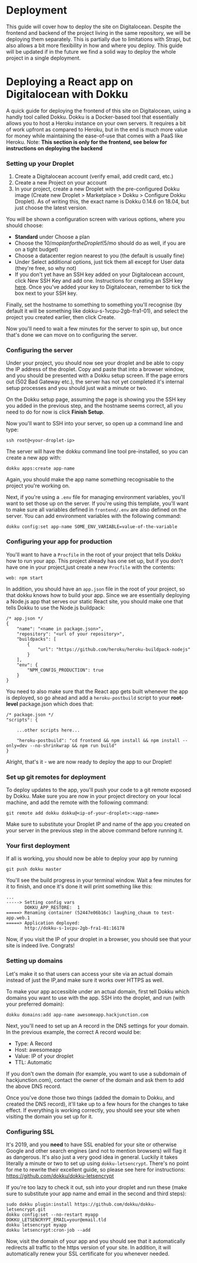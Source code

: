 # Deployment
This guide will cover how to deploy the site on Digitalocean. Despite the frontend and backend of the project living in the same repository, we will be deploying them separately. This is partially due to limitations with Strapi, but also allows a bit more flexibility in how and where you deploy. This guide will be updated if in the future we find a solid way to deploy the whole project in a single deployment. 

# Deploying a React app on Digitalocean with Dokku

A quick guide for deploying the frontend of this site on Digitalocean, using a handly tool called Dokku. Dokku is a Docker-based tool that essentially allows you to host a Heroku instance on your own servers. It requires a bit of work upfront as compared to Heroku, but in the end is much more value for money while maintaining the ease-of-use that comes with a PaaS like Heroku. Note: **This section is only for the frontend, see below for instructions on deploying the backend**

### Setting up your Droplet

1) Create a Digitalocean account (verify email, add credit card, etc.)
2) Create a new Project on your account
2) In your project, create a new Droplet with the pre-configured Dokku image (Create new Droplet > Marketplace > Dokku > Configure Dokku Droplet). As of writing this, the exact name is Dokku 0.14.6 on 18.04, but just choose the latest version.

You will be shown a configuration screen with various options, where you should choose:

- **Standard** under Choose a plan
- Choose the $10/mo plan for the Droplet ($5/mo should do as well, if you are on a tight budget)
- Choose a datacenter region nearest to you (the default is usually fine)
- Under Select additional options, just tick them all except for User data (they're free, so why not)
- If you don't yet have an SSH key added on your Digitalocean account, click New SSH Key and add one. Instructions for creating an SSH key [here](https://help.github.com/en/enterprise/2.14/user/articles/generating-a-new-ssh-key-and-adding-it-to-the-ssh-agent). Once you've added your key to Digitalocean, remember to tick the box next to your SSH key. 

Finally, set the hostname to something to something you'll recognise (by default it will be something like dokku-s-1vcpu-2gb-fra1-01), and select the project you created earlier, then click Create.

Now you'll need to wait a few minutes for the server to spin up, but once that's done we can move on to configuring the server.

### Configuring the server

Under your project, you should now see your droplet and be able to copy the IP address of the droplet. Copy and paste that into a browser window, and you should be presented with a Dokku setup screen. If the page errors out (502 Bad Gateway etc.), the server has not yet completed it's internal setup processes and you should just wait a minute or two. 

On the Dokku setup page, assuming the page is showing you the SSH key you added in the previous step, and the hostname seems correct, all you need to do for now is click **Finish Setup**.

Now you'll want to SSH into your server, so open up a command line and type:

```
ssh root@<your-droplet-ip>
```

The server will have the dokku command line tool pre-installed, so you can create a new app with: 

```
dokku apps:create app-name
```

Again, you should make the app name something recognisable to the project you're working on.

Next, if you're using a `.env` file for managing environment variables, you'll want to set
those up on the server. If you're using this template, you'll want to make sure all variables defined in `frontend/.env` are also defined on the server. You can add environment variables with the following command:

```
dokku config:set app-name SOME_ENV_VARIABLE=value-of-the-variable
```

### Configuring your app for production

You'll want to have a `Procfile` in the root of your project that tells Dokku how to run your app. This project already has one set up, but if you don't have one in your project,just create a new `Procfile` with the contents: 

```
web: npm start
``` 

In addition, you should have an `app.json` file in the root of your project, so that dokku knows how to build your app. Since we are essentially deploying a Node.js app that serves our static React site, you should make one that tells Dokku to use the Node.js buildpack:

```
/* app.json */
{
	"name": "<name in package.json>",
	"repository": "<url of your repository>",
	"buildpacks": [
		{
			"url": "https://github.com/heroku/heroku-buildpack-nodejs"
		}
	],
	"env": {
		"NPM_CONFIG_PRODUCTION": true
	}
}
```

You need to also make sure that the React app gets built whenever the app is deployed, so go ahead and add a `heroku-postbuild` script to your **root-level** package.json which does that:

```
/* package.json */
"scripts": {
	
	...other scripts here...

	"heroku-postbuild": "cd frontend && npm install && npm install --only=dev --no-shrinkwrap && npm run build"
}
```

Alright, that's it - we are now ready to deploy the app to our Droplet!

### Set up git remotes for deployment

To deploy updates to the app, you'll push your code to a git remote exposed by Dokku. Make sure you are now in your project directory on your local machine, and add the remote with the following command:

```
git remote add dokku dokku@<ip-of-your-droplet>:<app-name>
```

Make sure to substitute your Droplet IP and name of the app you created on your server in the previous step in the above command before running it.

### Your first deployment

If all is working, you should now be able to deploy your app by running 

```
git push dokku master
```

You'll see the build progress in your terminal window. Wait a few minutes for it to finish, and once it's done it will print something like this:

```
...
-----> Setting config vars
       DOKKU_APP_RESTORE:  1
=====> Renaming container (52447e06b16c) laughing_chaum to test-app.web.1
=====> Application deployed:
       http://dokku-s-1vcpu-2gb-fra1-01:16178
```

Now, if you visit the IP of your droplet in a browser, you should see that your site is indeed live. Congrats!

### Setting up domains

Let's make it so that users can access your site via an actual domain instead of just the IP,and make sure it works over HTTPS as well. 

To make your app accessible under an actual domain, first tell Dokku which domains you want to use with the app. SSH into the droplet, and run (with your preferred domain):

```
dokku domains:add app-name awesomeapp.hackjunction.com
```

Next, you'll need to set up an A record in the DNS settings for your domain. In the previous example, the correct A record would be:

- Type: A Record
- Host: awesomeapp
- Value: IP of your droplet
- TTL: Automatic

If you don't own the domain (for example, you want to use a subdomain of hackjunction.com), contact the owner of the domain and ask them to add the above DNS record.

Once you've done those two things (added the domain to Dokku, and created the DNS record), it'll take up to a few hours for the changes to take effect. If everything is working correctly, you should see your site when visiting the domain you set up for it. 

### Configuring SSL

It's 2019, and you **need** to have SSL enabled for your site or otherwise Google and other search engines (and not to mention browsers) will flag it as dangerous. It's also just a very good idea in general. Luckily it takes literally a minute or two to set up using `dokku-letsencrypt`. There's no point for me to rewrite their excellent guide, so please see here for instructions: https://github.com/dokku/dokku-letsencrypt

If you're too lazy to check it out, ssh into your droplet and run these (make sure to substitute your app name and email in the second and third steps):

```
sudo dokku plugin:install https://github.com/dokku/dokku-letsencrypt.git
dokku config:set --no-restart myapp DOKKU_LETSENCRYPT_EMAIL=your@email.tld
dokku letsencrypt myapp
dokku letsencrypt:cron-job --add
```

Now, visit the domain of your app and you should see that it automatically redirects all traffic to the https version of your site. In addition, it will automatically renew your SSL certificate for you whenever needed.




